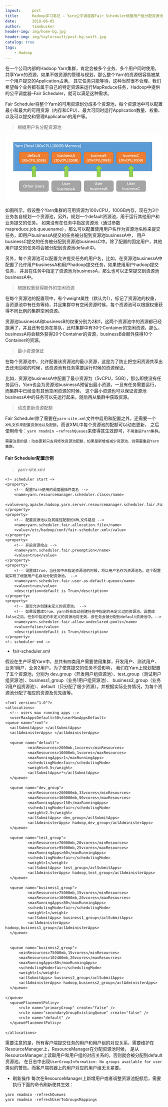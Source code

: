 ```yaml
---
layout:     post
title:      Hadoop学习笔记 — Yarn公平调度器Fair Scheduler根据用户组分配资源池
date:       2018-06-05
author:     timebusker
header-img: img/home-bg.jpg
header-img: img/taylorswift/post-bg-swift.jpg
catalog: true
tags:
    - Hadoop  
---
```


在一个公司内部的Hadoop Yarn集群，肯定会被多个业务、多个用户同时使用，共享Yarn的资源，如果不做资源的管理与规划，那么整个Yarn的资源很容易被某一个用户提交的Application占满，
其它任务只能等待，这种当然很不合理，我们希望每个业务都有属于自己的特定资源来运行MapReduce任务，Hadoop中提供的公平调度器–Fair Scheduler，就可以满足这种需求。

Fair Scheduler将整个Yarn的可用资源划分成多个资源池，每个资源池中可以配置最小和最大的可用资源（内存和CPU）、最大可同时运行Application数量、权重、以及可以提交和管理Application的用户等。

> 根据用户名分配资源池

![Yarn公平调度器Fair Scheduler](img/hadoop/yarn/1.jpg)

如图所示，假设整个Yarn集群的可用资源为100vCPU，100GB内存，现在为3个业务各自规划一个资源池，另外，规划一个default资源池，用于运行其他用户和业务提交的任务。
如果没有在任务中指定资源池（通过参数mapreduce.job.queuename），那么可以配置使用用户名作为资源池名称来提交任务，即用户businessA提交的任务被分配到资源池businessA中，
用户businessC提交的任务被分配到资源池businessC中。除了配置的固定用户，其他用户提交的任务将会被分配到资源池default中。

另外，每个资源池可以配置允许提交任务的用户名，比如，在资源池businessA中配置了允许用户businessA和用户hadoop提交任务，如果使用用户hadoop提交任务，
并且在任务中指定了资源池为businessA，那么也可以正常提交到资源池businessA中。

> 根据权重获得额外的空闲资源

在每个资源池的配置项中，有个weight属性（默认为1），标记了资源池的权重，当资源池中有任务等待，并且集群中有空闲资源时候，每个资源池可以根据权重获得不同比例的集群空闲资源。

资源池businessA和businessB的权重分别为2和1，这两个资源池中的资源都已经跑满了，并且还有任务在排队，此时集群中有30个Container的空闲资源，那么，businessA将会额外获得20个Container的资源，businessB会额外获得10个Container的资源。

> 最小资源保证

在每个资源池中，允许配置该资源池的最小资源，这是为了防止把空闲资源共享出去还未回收的时候，该资源池有任务需要运行时候的资源保证。

比如，资源池businessA中配置了最小资源为（5vCPU，5GB），那么即使没有任务运行，Yarn也会为资源池businessA预留出最小资源，一旦有任务需要运行，而集群中已经没有其他空闲资源的时候，
这个最小资源也可以保证资源池businessA中的任务可以先运行起来，随后再从集群中获取资源。

> 动态更新资源配额

Fair Scheduler除了需要在`yarn-site.xml`文件中启用和配置之外，还需要一个`XML文件来配置资源池以及配额`，而该XML中每个资源池的配额可以动态更新，
之后使用命令：`yarn rmadmin –refreshQueues`来使得其生效即可，`不用重启Yarn集群`。

`需要注意的是：动态更新只支持修改资源池配额，如果是新增或减少资源池，则需要重启Yarn集群。`

#### Fair Scheduler配置示例

> yarn-site.xml

```
<!– scheduler start –>
<property>
    <!-- 配置Yarn使用的调度器插件类名 -->
    <name>yarn.resourcemanager.scheduler.class</name>
    <value>org.apache.hadoop.yarn.server.resourcemanager.scheduler.fair.FairScheduler</value>
</property>
<property>
    <!-- 配置资源池以及其属性配额的XML文件路径 -->
    <name>yarn.scheduler.fair.allocation.file</name>
    <value>/etc/hadoop/conf/fair-scheduler.xml</value>
</property>
<property>
    <!-- 开启资源抢占 -->
    <name>yarn.scheduler.fair.preemption</name>
    <value>true</value>
</property>
<property>
    <!-- 设置成true，当任务中未指定资源池的时候，将以用户名作为资源池名。这个配置就实现了根据用户名自动分配资源池。 -->
    <name>yarn.scheduler.fair.user-as-default-queue</name>
    <value>true</value>
    <description>default is True</description>
</property>
<property>
    <!-- 是否允许创建未定义的资源池。 -->
    <!-- 如果设置成true，yarn将会自动创建任务中指定的未定义过的资源池。设置成false之后，任务中指定的未定义的资源池将无效，该任务会被分配到default资源池中。-->
    <name>yarn.scheduler.fair.allow-undeclared-pools</name>
    <value>false</value>
    <description>default is True</description>
</property>
<!– scheduler end –>
```

- fair-scheduler.xml

假设在生产环境Yarn中，总共有四类用户需要使用集群，开发用户、测试用户、业务1用户、业务2用户。为了使其提交的任务不受影响，
我们在Yarn上规划配置了五个资源池，分别为 dev_group（开发用户组资源池）、test_group（测试用户组资源池）、business1_group（业务1用户组资源池）、
business2_group（业务2用户组资源池）、default（只分配了极少资源）。并根据实际业务情况，为每个资源池分配了相应的资源及优先级等。

```
<?xml version="1.0"?>
<allocations>  
  <!-- users max running apps -->
  <userMaxAppsDefault>30</userMaxAppsDefault>
<queue name="root">
  <aclSubmitApps> </aclSubmitApps>
  <aclAdministerApps> </aclAdministerApps>
  
  <queue name="default">
          <minResources>2000mb,1vcores</minResources>
          <maxResources>10000mb,1vcores</maxResources>
          <maxRunningApps>1</maxRunningApps>
          <schedulingMode>fair</schedulingMode>
          <weight>0.5</weight>
          <aclSubmitApps>*</aclSubmitApps>
  </queue>
       
  <queue name="dev_group">
          <minResources>200000mb,33vcores</minResources>
          <maxResources>300000mb,90vcores</maxResources>
          <maxRunningApps>150</maxRunningApps>
          <schedulingMode>fair</schedulingMode>
          <weight>2.5</weight>
          <aclSubmitApps> dev_group</aclSubmitApps>
          <aclAdministerApps> hadoop,dev_group</aclAdministerApps>
  </queue>
                                                                                                                                                  
  <queue name="test_group">
          <minResources>70000mb,20vcores</minResources>
          <maxResources>95000mb,25vcores</maxResources>
          <maxRunningApps>60</maxRunningApps>
          <schedulingMode>fair</schedulingMode>
          <weight>1</weight>
          <aclSubmitApps> test_group</aclSubmitApps>
          <aclAdministerApps> hadoop,test_group</aclAdministerApps>
  </queue>
                                                                          
  <queue name="business1_group">
          <minResources>75000mb,15vcores</minResources>
          <maxResources>100000mb,20vcores</maxResources>
          <maxRunningApps>80</maxRunningApps>
          <schedulingMode>fair</schedulingMode>
          <weight>1</weight>
          <aclSubmitApps> business1_group</aclSubmitApps>
          <aclAdministerApps> hadoop,business1_group</aclAdministerApps>
  </queue>
                                                             
                                                                          
  <queue name="business2_group">
      <minResources>75000mb,15vcores</minResources>
      <maxResources>102400mb,20vcores</maxResources>
      <maxRunningApps>80</maxRunningApps>
      <schedulingMode>fair</schedulingMode>
      <weight>1</weight>
      <aclSubmitApps> business2_group</aclSubmitApps>
      <aclAdministerApps> hadoop,business2_group</aclAdministerApps>
  </queue>
 
</queue>
  <queuePlacementPolicy>
      <rule name="primaryGroup" create="false" />
      <rule name="secondaryGroupExistingQueue" create="false" />
      <rule name="default" />
  </queuePlacementPolicy>
 
</allocations>
```

需要注意的是，所有客户端提交任务的用户和用户组的对应关系，需要维护在ResourceManager上，ResourceManager在分配资源池时候，
是从ResourceManager上读取用户和用户组的对应关系的，否则就会被分配到default资源池。
在日志中出现`UserGroupInformation: No groups available for user`类似的警告。而客户端机器上的用户对应的用户组无关紧要。

- 刷新操作
每次在ResourceManager上新增用户或者调整资源池配额后，需要执行下面的命令刷新使其生效：

```
yarn rmadmin -refreshQueues
yarn rmadmin -refreshUserToGroupsMappings
```
